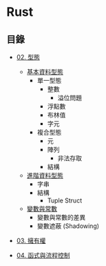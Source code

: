 # Rust


## 目錄

- [02. 型態](docs/computer/languages/rust/Types.md)
    - [基本資料型態](Types-Basic_Data_Types.md)
	    - 單一型態
		    - 整數
			    - 溢位問題
		    - 浮點數
			- 布林值
			- 字元
		- 複合型態
		    - 元
			- 陣列
			    - 非法存取
		    - 結構
    - [進階資料型態](Types-Advenced_Data_Types.md)
	    - 字串
		- 結構
		    - Tuple Struct
    - [變數與常數](Types-Variables_Constants.md)
	    - 變數與常數的差異
		- 變數遮蔽 (Shadowing)

- [03. 擁有權](Ownership.md)
- [04. 函式與流程控制](./04-Functions_Flowcontrol.md)

